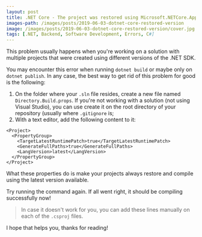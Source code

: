 ```yaml
---
layout: post
title: .NET Core - The project was restored using Microsoft.NETCore.App version x.x.x, but with current settings, version y.y.y would be used instead
images-path: /images/posts/2019-06-03-dotnet-core-restored-version
image: /images/posts/2019-06-03-dotnet-core-restored-version/cover.jpg
tags: [.NET, Backend, Software Development, Errors, C#]
---
```


This problem usually happens when you're working on a solution with multiple projects that were created using different versions of the .NET SDK.

You may encounter this error when running `dotnet build` or maybe only on `dotnet publish`. In any case, the best way to get rid of this problem for good is the following:

1. On the folder where your `.sln` file resides, create a new file named `Directory.Build.props`. If you're not working with a solution (not using Visual Studio), you can use create it on the root directory of your repository (usually where `.gitignore` is;
2. With a text editor, add the following content to it:

```
<Project>
  <PropertyGroup>
    <TargetLatestRuntimePatch>true</TargetLatestRuntimePatch>
    <GenerateFullPaths>true</GenerateFullPaths>
    <LangVersion>latest</LangVersion>
  </PropertyGroup>
</Project>
```

What these properties do is make your projects always restore and compile using the latest version available.

Try running the command again. If all went right, it should be compiling successfully now!

> In case it doesn't work for you, you can add these lines manually on each of the `.csproj` files.

I hope that helps you, thanks for reading!